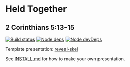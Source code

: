 # Held Together
## 2 Corinthians 5:13-15

[![Build status](https://api.travis-ci.org/sermons/held.svg)](https://travis-ci.org/github/sermons/held)
[![Node deps](https://david-dm.org/sermons/held.svg)](https://david-dm.org/sermons/held)
[![Node devDeps](https://david-dm.org/sermons/held/dev-status.svg)](https://david-dm.org/sermons/held?type=dev)

Template presentation: [reveal-skel](https://github.com/sermons/reveal-skel)

See [INSTALL.md](INSTALL.md)
for how to make your own presentation.
